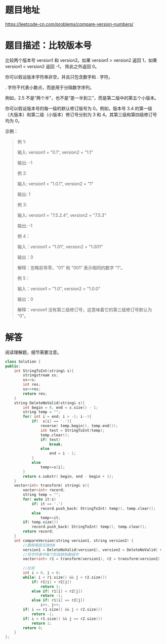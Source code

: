 
# 题目地址

https://leetcode-cn.com/problems/compare-version-numbers/

# 题目描述：比较版本号

比较两个版本号 version1 和 version2。如果 version1 > version2 返回 1，如果 version1 < version2 返回 -1， 除此之外返回 0。

你可以假设版本字符串非空，并且只包含数字和 . 字符。

 . 字符不代表小数点，而是用于分隔数字序列。

例如，2.5 不是“两个半”，也不是“差一半到三”，而是第二版中的第五个小版本。

你可以假设版本号的每一级的默认修订版号为 0。例如，版本号 3.4 的第一级（大版本）和第二级（小版本）修订号分别为 3 和 4。其第三级和第四级修订号均为 0。
 
 示例：
>例 1:
>
>输入: version1 = "0.1", version2 = "1.1"
>
>输出: -1
>
>例 2:
>
>输入: version1 = "1.0.1", version2 = "1"
>
>输出: 1
>
>例 3:
>
>输入: version1 = "7.5.2.4", version2 = "7.5.3"
>
>输出: -1
>
>例 4：
>
>输入：version1 = "1.01", version2 = "1.001"
>
>输出：0
>
>解释：忽略前导零，“01” 和 “001” 表示相同的数字 “1”。
>
>例 5：
>
>输入：version1 = "1.0", version2 = "1.0.0"
>
>输出：0
>
>解释：version1 没有第三级修订号，这意味着它的第三级修订号默认为 “0”。


# 解答
阅读理解题，细节需要注意。


```cpp
class Solution {
public:
    int StringToInt(string& s){
        stringstream ss;
        ss<<s;
        int res;
        ss>>res;
        return res;
    }
    string DeleteNoValid(string& s){
        int begin = 0, end = s.size() - 1;
        string temp = "";
        for( int i = end; i > -1; i--){
            if(  s[i] == '.'){
                reverse( temp.begin(), temp.end());
                int test = StringToInt(temp);
                temp.clear();
                if( test)
                    break;
                else
                    end = i - 1;
            }
            else
                temp+=s[i];
        }   
        return s.substr( begin, end - begin + 1);
    }
    vector<int> transform( string& s){
        vector<int> record;
        string temp = "";
        for( auto it:s)
            if( it == '.')
                record.push_back( StringToInt( temp)), temp.clear();
            else
                temp+=it;
        if( temp.size())
            record.push_back( StringToInt( temp)), temp.clear();
        return record;
    }
    int compareVersion(string version1, string version2) {
        //删除尾部无效的0
        version1 = DeleteNoValid(version1), version2 = DeleteNoValid( version2);
        //将字符串中每个阶段放到数组中
        vector<int> r1 = transform(version1), r2 = transform(version2);
        
        //比较
        int i = 0, j = 0;
        while( i < r1.size() && j < r2.size())
            if( r1[i] > r2[j])
                return 1;
            else if( r1[i] < r2[j])
                return -1;
            else if( r1[i] == r2[j])
                i++, j++;
        if( i == r1.size() && j < r2.size())
            return -1;
        if( i < r1.size() && j == r2.size())
            return 1;
        return 0;
    }
};
```
